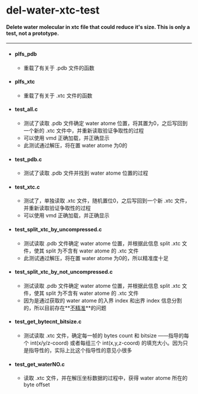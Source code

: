 # del-water-xtc-test

#### Delete water molecular in xtc file that could reduce it's size. This is only a test, not a prototype.

---



- #### plfs_pdb

  - 重载了有关于 .pdb 文件的函数




- #### plfs_xtc

  - 重载了有关于 .xtc 文件的函数




- #### test_all.c

  - 测试了读取 .pdb 文件确定 water atome 位置，将其置为0，之后写回到一个新的 .xtc 文件中，并重新读取验证争取性的过程
  - 可以使用 vmd 正确加载，并正确显示
  - 此测试通过解压，将在置 water atome 为0的




- #### test_pdb.c

  - 测试了读取 .pdb 文件并找到 water atome 位置的过程




- #### test_xtc.c

  - 测试了，单独读取 .xtc 文件，随机置位0，之后写回到一个新 .xtc 文件，并重新读取验证争取性的过程
  - 可以使用 vmd 正确加载，并正确显示




- #### test_split_xtc_by_uncompressed.c

  - 测试读取 .pdb 文件确定 water atome 位置，并根据此信息 split .xtc 文件，使其 split 为不含有 water atome 的 .xtc 文件
  - 此测试通过解压，将在置 water atome 为0的，所以精准度十足   




- #### test_split_xtc_by_not_uncompressed.c

  - 测试读取 .pdb 文件确定 water atome 位置，并根据此信息 split .xtc 文件，使其 split 为不含有 water atome 的 .xtc 文件
  - 因为是通过获取的 water atome 的入界 index 和出界 index 信息分割的，所以目前存在**<u>不精准</u>**的问题




- #### test_get_bytecnt_bitsize.c

  - 测试读取 .xtc 文件，确定每一帧的 bytes count 和 bitsize ——指导的每个 int(x/y/z-coord) 或者每组三个 int(x,y,z-coord) 的填充大小。因为只是指导性的，实际上比这个指导性的意见小很多




- #### test_get_waterNO.c
  
  - 读取 .xtc 文件，并在解压坐标数据的过程中，获得 water atome 所在的 byte offset 

